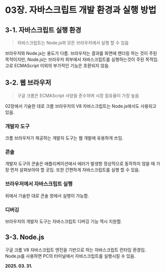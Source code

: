 # 03장. 자바스크립트 개발 환경과 실행 방법

## 3-1. 자바스크립트 실행 환경

> 자바스크립트는 Node.js와 모든 브라우저에서 실행 할 수 있음

브라우저와 Node.js는 용도가 다름. 브라우저는 결과를 화면에 렌더링 하는 것이 주된 목적이지만,
Node.js는 브라우저 외부에서 자바스크립트를 실행하는것이 주된 목적임.
고로 ECMAScript 이외의 부가적인 기능은 호환되지 않음.

## 3-2. 웹 브라우저

> 구글 크롬은 ECMAScript 사양을 준수하며 시장 점유율이 가장 높음

02장에서 기술한 대로 크롬 브라우저의 V8 자바스크립트는 Node.js에서도 사용되고 있음.

### 개발자 도구

크롬 브라우저가 제공하는 개발자 도구는 웹 개발에 유용하게 쓰임.

### 콘솔

개발자 도구의 콘솔은 애플리케이션에서 에러가 발생항 정상적으로 동작하지 않을 때 가장 먼저 살펴보아야 할 곳임.
또한 간편하게 자바스크립트를 실행 할 수 있음.

### 브라우저에서 자바스크립트 실행

위에서 기술한 대로 콘솔 창에서 실행이 가능함.

### 디버깅

브라우저의 개발자 도구는 자바스크립트 디버깅 기능 역시 지원함.

## 3-3. Node.js

구글 크롬 V8 자바스크립트 엔진을 기반으로 하는 자바스크립트 런타임 환경임.
Node.js를 사용하면 PC의 터미널에서 자바스크립트를 실행시킬 수 있음.


**2025. 03. 31.**